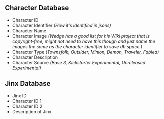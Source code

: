 ## Character Database
* Character ID
* Character Identifier *(How it's identified in jsons)*
* Character Name
* Character Image *(Wedge has a good list for his Wiki project that is copyright-free, might not need to have this though and just name the images the same as the character identifier to save db space.)*
* Character Type *(Townsfolk, Outsider, Minion, Demon, Traveler, Fabled)*
* Character Description
* Character Source *(Base 3, Kickstarter Experimental, Unreleased Experimental)*

## Jinx Database
* Jinx ID
* Character ID 1
* Character ID 2
* Description of Jinx
